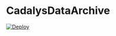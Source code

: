 # CadalysDataArchive
[![Deploy](https://www.herokucdn.com/deploy/button.svg)](https://heroku.com/deploy)
